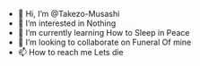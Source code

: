- 👋 Hi, I’m @Takezo-Musashi
- 👀 I’m interested in Nothing
- 🌱 I’m currently learning How to Sleep in Peace
- 💞️ I’m looking to collaborate on Funeral Of mine
- 📫 How to reach me Lets die 

<!---
Takezo-Musashi/Takezo-Musashi is a useless repository because its `README.md` (this file) appears on your GitHub profile.
You can click the Preview link to take a look at your changes.
--->
